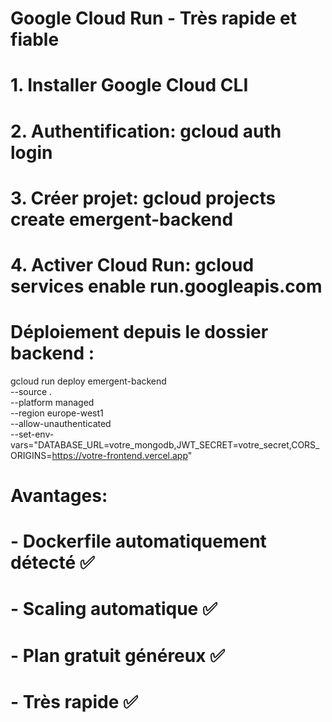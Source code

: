 # Google Cloud Run - Très rapide et fiable
# 1. Installer Google Cloud CLI
# 2. Authentification: gcloud auth login
# 3. Créer projet: gcloud projects create emergent-backend
# 4. Activer Cloud Run: gcloud services enable run.googleapis.com

# Déploiement depuis le dossier backend :
gcloud run deploy emergent-backend \
  --source . \
  --platform managed \
  --region europe-west1 \
  --allow-unauthenticated \
  --set-env-vars="DATABASE_URL=votre_mongodb,JWT_SECRET=votre_secret,CORS_ORIGINS=https://votre-frontend.vercel.app"

# Avantages:
# - Dockerfile automatiquement détecté ✅
# - Scaling automatique ✅  
# - Plan gratuit généreux ✅
# - Très rapide ✅
